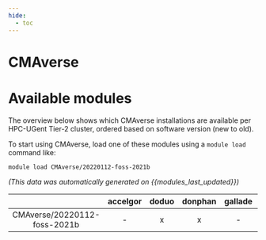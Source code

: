 ```yaml
---
hide:
  - toc
---
```


CMAverse
========

# Available modules


The overview below shows which CMAverse installations are available per HPC-UGent Tier-2 cluster, ordered based on software version (new to old).

To start using CMAverse, load one of these modules using a `module load` command like:

```shell
module load CMAverse/20220112-foss-2021b
```

*(This data was automatically generated on {{modules_last_updated}})*  

| |accelgor|doduo|donphan|gallade|joltik|shinx|
| :---: | :---: | :---: | :---: | :---: | :---: | :---: |
|CMAverse/20220112-foss-2021b|-|x|x|-|-|-|

